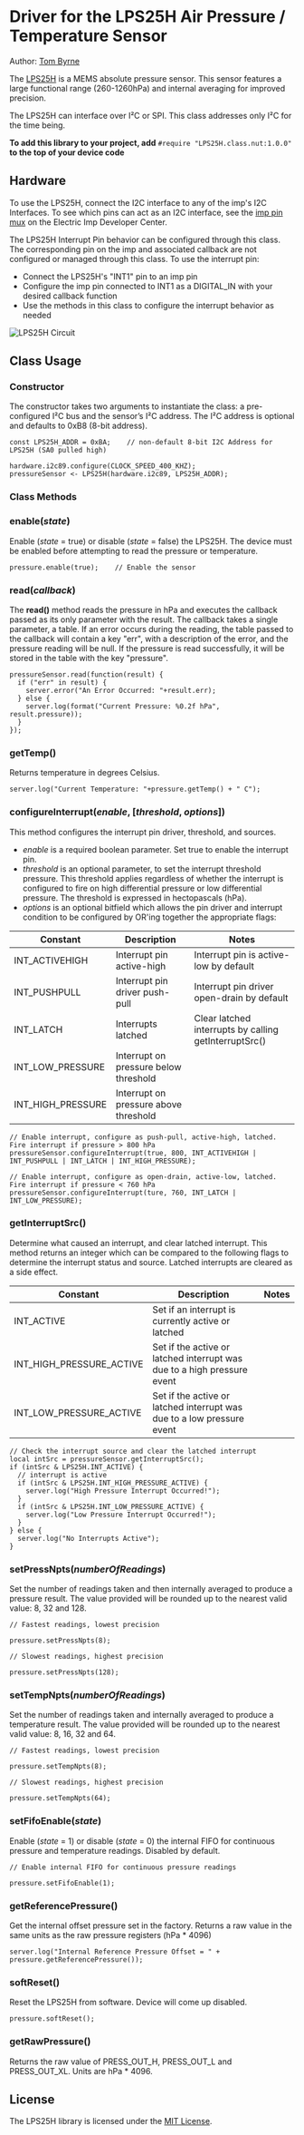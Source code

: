 # Driver for the LPS25H Air Pressure / Temperature Sensor

Author: [Tom Byrne](https://github.com/ersatzavian/)

The [LPS25H](http://www.st.com/web/en/resource/technical/document/datasheet/DM00066332.pdf) is a MEMS absolute pressure sensor. This sensor features a large functional range (260-1260hPa) and internal averaging for improved precision.

The LPS25H can interface over I&sup2;C or SPI. This class addresses only I&sup2;C for the time being.

**To add this library to your project, add** `#require "LPS25H.class.nut:1.0.0"` **to the top of your device code**

## Hardware

To use the LPS25H, connect the I2C interface to any of the imp's I2C Interfaces. To see which pins can act as an I2C interface, see the [imp pin mux](https://electricimp.com/docs/hardware/imp/pinmux/) on the Electric Imp Developer Center.

The LPS25H Interrupt Pin behavior can be configured through this class. The corresponding pin on the imp and associated callback are not configured or managed through this class. To use the interrupt pin:

- Connect the LPS25H's "INT1" pin to an imp pin
- Configure the imp pin connected to INT1 as a DIGITAL_IN with your desired callback function
- Use the methods in this class to configure the interrupt behavior as needed

![LPS25H Circuit](./circuit.png)

## Class Usage

### Constructor

The constructor takes two arguments to instantiate the class: a pre-configured I&sup2;C bus and the sensor’s I&sup2;C address. The I&sup2;C address is optional and defaults to 0xB8 (8-bit address).

```squirrel
const LPS25H_ADDR = 0xBA;    // non-default 8-bit I2C Address for LPS25H (SA0 pulled high)

hardware.i2c89.configure(CLOCK_SPEED_400_KHZ);
pressureSensor <- LPS25H(hardware.i2c89, LPS25H_ADDR);
```

### Class Methods


### enable(*state*)

Enable (*state* = true) or disable (*state* = false) the LPS25H. The device must be enabled before attempting to read the pressure or temperature.

```squirrel
pressure.enable(true);    // Enable the sensor
```

### read(*callback*)

The **read()** method reads the pressure in hPa and executes the callback passed as its only parameter with the result. The callback takes a single parameter, a table. If an error occurs during the reading, the table passed to the callback will contain a key "err", with a description of the error, and the pressure reading will be null. If the pressure is read successfully, it will be stored in the table with the key "pressure".

```squirrel
pressureSensor.read(function(result) {
  if ("err" in result) {
    server.error("An Error Occurred: "+result.err);
  } else {
  	server.log(format("Current Pressure: %0.2f hPa", result.pressure));
  }
});
```

### getTemp()

Returns temperature in degrees Celsius.

```squirrel
server.log("Current Temperature: "+pressure.getTemp() + " C");
```

### configureInterrupt(*enable*, [*threshold*, *options*])

This method configures the interrupt pin driver, threshold, and sources.

- *enable* is a required boolean parameter. Set true to enable the interrupt pin.
- *threshold* is an optional parameter, to set the interrupt threshold pressure. This threshold applies regardless of whether the interrupt is configured to fire on high differential pressure or low differential pressure. The threshold is expressed in hectopascals (hPa).
- *options* is an optional bitfield which allows the pin driver and interrupt condition to be configured by OR'ing together the appropriate flags:

| Constant | Description | Notes |
| -------- | ----------- | ----- |
| INT_ACTIVEHIGH | Interrupt pin active-high | Interrupt pin is active-low by default|
| INT_PUSHPULL | Interrupt pin driver push-pull | Interrupt pin driver open-drain by default |
| INT_LATCH | Interrupts latched | Clear latched interrupts by calling getInterruptSrc() |
| INT_LOW_PRESSURE | Interrupt on pressure below threshold | |
| INT_HIGH_PRESSURE | Interrupt on pressure above threshold | |

```squirrel
// Enable interrupt, configure as push-pull, active-high, latched. Fire interrupt if pressure > 800 hPa
pressureSensor.configureInterrupt(true, 800, INT_ACTIVEHIGH | INT_PUSHPULL | INT_LATCH | INT_HIGH_PRESSURE);
```

```squirrel
// Enable interrupt, configure as open-drain, active-low, latched. Fire interrupt if pressure < 760 hPa
pressureSensor.configureInterrupt(ture, 760, INT_LATCH | INT_LOW_PRESSURE);
```

### getInterruptSrc() 

Determine what caused an interrupt, and clear latched interrupt. This method returns an integer which can be compared to the following flags to determine the interrupt status and source. Latched interrupts are cleared as a side effect.

| Constant | Description | Notes |
| -------- | ----------- | ----- |
| INT_ACTIVE | Set if an interrupt is currently active or latched | |
| INT_HIGH_PRESSURE_ACTIVE | Set if the active or latched interrupt was due to a high pressure event | |
| INT_LOW_PRESSURE_ACTIVE | Set if the active or latched interrupt was due to a low pressure event | |

```squirrel
// Check the interrupt source and clear the latched interrupt
local intSrc = pressureSensor.getInterruptSrc();
if (intSrc & LPS25H.INT_ACTIVE) {
  // interrupt is active
  if (intSrc & LPS25H.INT_HIGH_PRESSURE_ACTIVE) {
    server.log("High Pressure Interrupt Occurred!");
  } 
  if (intSrc & LPS25H.INT_LOW_PRESSURE_ACTIVE) {
    server.log("Low Pressure Interrupt Occurred!");
  }
} else {
  server.log("No Interrupts Active");
}
```

### setPressNpts(*numberOfReadings*)

Set the number of readings taken and then internally averaged to produce a pressure result. The value provided will be rounded up to the nearest valid value: 8, 32 and 128.

```squirrel
// Fastest readings, lowest precision

pressure.setPressNpts(8);

// Slowest readings, highest precision

pressure.setPressNpts(128);
```

### setTempNpts(*numberOfReadings*)

Set the number of readings taken and internally averaged to produce a temperature result. The value provided will be rounded up to the nearest valid value: 8, 16, 32 and 64.

```squirrel
// Fastest readings, lowest precision

pressure.setTempNpts(8);

// Slowest readings, highest precision

pressure.setTempNpts(64);
```

### setFifoEnable(*state*)

Enable (*state* = 1) or disable (*state* = 0) the internal FIFO for continuous pressure and temperature readings. Disabled by default.

```squirrel
// Enable internal FIFO for continuous pressure readings

pressure.setFifoEnable(1);
```

### getReferencePressure()

Get the internal offset pressure set in the factory. Returns a raw value in the same units as the raw pressure registers (hPa * 4096)

```squirrel
server.log("Internal Reference Pressure Offset = " + pressure.getReferencePressure());
```

### softReset()

Reset the LPS25H from software. Device will come up disabled.

```squirrel
pressure.softReset();
```

### getRawPressure()

Returns the raw value of PRESS_OUT_H, PRESS_OUT_L and PRESS_OUT_XL. Units are hPa * 4096.

## License

The LPS25H library is licensed under the [MIT License](./LICENSE).
